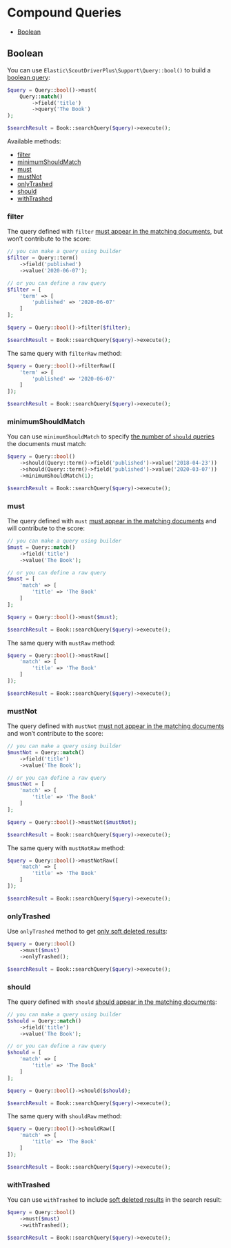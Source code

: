 # Compound Queries

* [Boolean](#boolean)

## Boolean

You can use `Elastic\ScoutDriverPlus\Support\Query::bool()` to build a [boolean query](https://www.elastic.co/guide/en/elasticsearch/reference/current/query-dsl-bool-query.html#query-dsl-bool-query):

```php
$query = Query::bool()->must(
    Query::match()
        ->field('title')
        ->query('The Book')
);

$searchResult = Book::searchQuery($query)->execute();
```

Available methods:

* [filter](#bool-filter)
* [minimumShouldMatch](#bool-minimum-should-match)
* [must](#bool-must)
* [mustNot](#bool-must-not)
* [onlyTrashed](#bool-only-trashed)
* [should](#bool-should)
* [withTrashed](#bool-with-trashed)

### <a name="bool-filter"></a> filter

The query defined with `filter` [must appear in the matching documents](https://www.elastic.co/guide/en/elasticsearch/reference/current/query-dsl-bool-query.html),
but won’t contribute to the score:

```php
// you can make a query using builder
$filter = Query::term()
    ->field('published')
    ->value('2020-06-07');

// or you can define a raw query
$filter = [
    'term' => [
        'published' => '2020-06-07'
    ]
];

$query = Query::bool()->filter($filter);

$searchResult = Book::searchQuery($query)->execute();
```

The same query with `filterRaw` method:

```php
$query = Query::bool()->filterRaw([
    'term' => [
        'published' => '2020-06-07'
    ]
]);

$searchResult = Book::searchQuery($query)->execute();
```

### <a name="bool-minimum-should-match"></a> minimumShouldMatch

You can use `minimumShouldMatch` to specify [the number of `should` queries](https://www.elastic.co/guide/en/elasticsearch/reference/current/query-dsl-bool-query.html#bool-min-should-match)
the documents must match:

```php
$query = Query::bool()
    ->should(Query::term()->field('published')->value('2018-04-23'))
    ->should(Query::term()->field('published')->value('2020-03-07'))
    ->minimumShouldMatch(1);

$searchResult = Book::searchQuery($query)->execute();
```

### <a name="bool-must"></a> must

The query defined with `must` [must appear in the matching documents](https://www.elastic.co/guide/en/elasticsearch/reference/current/query-dsl-bool-query.html)
and will contribute to the score:

```php
// you can make a query using builder
$must = Query::match()
    ->field('title')
    ->value('The Book');

// or you can define a raw query
$must = [
    'match' => [
        'title' => 'The Book'
    ]
];

$query = Query::bool()->must($must);

$searchResult = Book::searchQuery($query)->execute();
```

The same query with `mustRaw` method:

```php
$query = Query::bool()->mustRaw([
    'match' => [
        'title' => 'The Book'
    ]
]);

$searchResult = Book::searchQuery($query)->execute();
```

### <a name="bool-must-not"></a> mustNot

The query defined with `mustNot` [must not appear in the matching documents](https://www.elastic.co/guide/en/elasticsearch/reference/current/query-dsl-bool-query.html)
and won’t contribute to the score:

```php
// you can make a query using builder
$mustNot = Query::match()
    ->field('title')
    ->value('The Book');

// or you can define a raw query
$mustNot = [
    'match' => [
        'title' => 'The Book'
    ]
];

$query = Query::bool()->mustNot($mustNot);

$searchResult = Book::searchQuery($query)->execute();
```

The same query with `mustNotRaw` method:

```php
$query = Query::bool()->mustNotRaw([
    'match' => [
        'title' => 'The Book'
    ]
]);

$searchResult = Book::searchQuery($query)->execute();
```

### <a name="bool-only-trashed"></a> onlyTrashed

Use `onlyTrashed` method to get [only soft deleted results](https://laravel.com/docs/master/scout#soft-deleting):

```php
$query = Query::bool()
    ->must($must)
    ->onlyTrashed();

$searchResult = Book::searchQuery($query)->execute();
```

### <a name="bool-should"></a> should

The query defined with `should` [should appear in the matching documents](https://www.elastic.co/guide/en/elasticsearch/reference/current/query-dsl-bool-query.html):

```php
// you can make a query using builder
$should = Query::match()
    ->field('title')
    ->value('The Book');

// or you can define a raw query
$should = [
    'match' => [
        'title' => 'The Book'
    ]
];

$query = Query::bool()->should($should);

$searchResult = Book::searchQuery($query)->execute();
```

The same query with `shouldRaw` method:

```php
$query = Query::bool()->shouldRaw([
    'match' => [
        'title' => 'The Book'
    ]
]);

$searchResult = Book::searchQuery($query)->execute();
```

### <a name="bool-with-trashed"></a> withTrashed

You can use `withTrashed` to include [soft deleted results](https://laravel.com/docs/master/scout#soft-deleting)
in the search result:

```php
$query = Query::bool()
    ->must($must)
    ->withTrashed();

$searchResult = Book::searchQuery($query)->execute();
```
